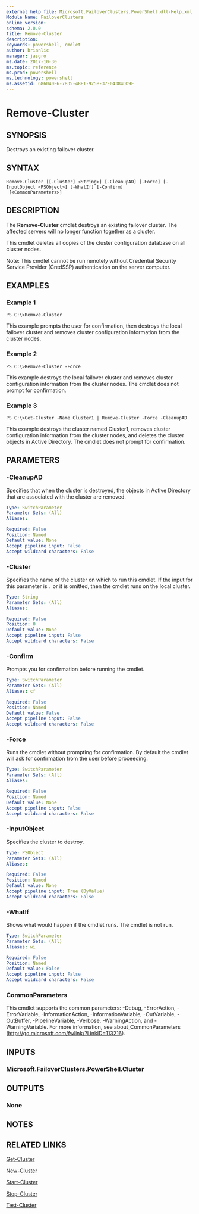 ```yaml
---
external help file: Microsoft.FailoverClusters.PowerShell.dll-Help.xml
Module Name: FailoverClusters
online version: 
schema: 2.0.0
title: Remove-Cluster
description: 
keywords: powershell, cmdlet
author: brianlic
manager: jasgro
ms.date: 2017-10-30
ms.topic: reference
ms.prod: powershell
ms.technology: powershell
ms.assetid: 686040F6-7835-48E1-925B-37E04384DD9F
---
```


# Remove-Cluster

## SYNOPSIS
Destroys an existing failover cluster.

## SYNTAX

```
Remove-Cluster [[-Cluster] <String>] [-CleanupAD] [-Force] [-InputObject <PSObject>] [-WhatIf] [-Confirm]
 [<CommonParameters>]
```

## DESCRIPTION
The **Remove-Cluster** cmdlet destroys an existing failover cluster.
The affected servers will no longer function together as a cluster.

This cmdlet deletes all copies of the cluster configuration database on all cluster nodes.

Note: This cmdlet cannot be run remotely without Credential Security Service Provider (CredSSP) authentication on the server computer.

## EXAMPLES

### Example 1
```
PS C:\>Remove-Cluster
```

This example prompts the user for confirmation, then destroys the local failover cluster and removes cluster configuration information from the cluster nodes.

### Example 2
```
PS C:\>Remove-Cluster -Force
```

This example destroys the local failover cluster and removes cluster configuration information from the cluster nodes.
The cmdlet does not prompt for confirmation.

### Example 3
```
PS C:\>Get-Cluster -Name Cluster1 | Remove-Cluster -Force -CleanupAD
```

This example destroys the cluster named Cluster1, removes cluster configuration information from the cluster nodes, and deletes the cluster objects in Active Directory.
The cmdlet does not prompt for confirmation.

## PARAMETERS

### -CleanupAD
Specifies that when the cluster is destroyed, the objects in Active Directory that are associated with the cluster are removed.

```yaml
Type: SwitchParameter
Parameter Sets: (All)
Aliases: 

Required: False
Position: Named
Default value: None
Accept pipeline input: False
Accept wildcard characters: False
```

### -Cluster
Specifies the name of the cluster on which to run this cmdlet.
If the input for this parameter is `.` or it is omitted, then the cmdlet runs on the local cluster.

```yaml
Type: String
Parameter Sets: (All)
Aliases: 

Required: False
Position: 0
Default value: None
Accept pipeline input: False
Accept wildcard characters: False
```

### -Confirm
Prompts you for confirmation before running the cmdlet.

```yaml
Type: SwitchParameter
Parameter Sets: (All)
Aliases: cf

Required: False
Position: Named
Default value: False
Accept pipeline input: False
Accept wildcard characters: False
```

### -Force
Runs the cmdlet without prompting for confirmation.
By default the cmdlet will ask for confirmation from the user before proceeding.

```yaml
Type: SwitchParameter
Parameter Sets: (All)
Aliases: 

Required: False
Position: Named
Default value: None
Accept pipeline input: False
Accept wildcard characters: False
```

### -InputObject
Specifies the cluster to destroy.

```yaml
Type: PSObject
Parameter Sets: (All)
Aliases: 

Required: False
Position: Named
Default value: None
Accept pipeline input: True (ByValue)
Accept wildcard characters: False
```

### -WhatIf
Shows what would happen if the cmdlet runs.
The cmdlet is not run.

```yaml
Type: SwitchParameter
Parameter Sets: (All)
Aliases: wi

Required: False
Position: Named
Default value: False
Accept pipeline input: False
Accept wildcard characters: False
```

### CommonParameters
This cmdlet supports the common parameters: -Debug, -ErrorAction, -ErrorVariable, -InformationAction, -InformationVariable, -OutVariable, -OutBuffer, -PipelineVariable, -Verbose, -WarningAction, and -WarningVariable. For more information, see about_CommonParameters (http://go.microsoft.com/fwlink/?LinkID=113216).

## INPUTS

### Microsoft.FailoverClusters.PowerShell.Cluster

## OUTPUTS

### None

## NOTES

## RELATED LINKS

[Get-Cluster](./Get-Cluster.md)

[New-Cluster](./New-Cluster.md)

[Start-Cluster](./Start-Cluster.md)

[Stop-Cluster](./Stop-Cluster.md)

[Test-Cluster](./Test-Cluster.md)

